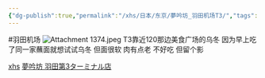 ```yaml
---
{"dg-publish":true,"permalink":"/xhs/日本/东京/夢吟坊_羽田机场T3/","tags":["rednote","东京"],"created":"2025-03-17T23:04:43.071+08:00","updated":"2025-03-22T16:48:27.025+08:00"}
---
```


 #羽田机场
![Attachment 1374.jpeg](/img/user/xhs/%E6%97%A5%E6%9C%AC/%E4%B8%9C%E4%BA%AC/photo/Attachment%201374.jpeg)
T3靠近120那边美食广场的乌冬
因为早上吃了同一家蘸面就想试试乌冬 但面很软 肉有点老 不好吃 但留个影

[xhs](https://www.xiaohongshu.com/explore/66f052b1000000002603cc13?xsec_token=ABqW31iXGaeLgX03LCtKxC-iIwPnRwDKAncz99Pq5ISk8=&xsec_source=pc_user)
[夢吟坊 羽田第3ターミナル店](https://www.google.co.jp/maps/place/%E5%A4%A2%E5%90%9F%E5%9D%8A+%E7%BE%BD%E7%94%B0%E7%AC%AC3%E3%82%BF%E3%83%BC%E3%83%9F%E3%83%8A%E3%83%AB%E5%BA%97/@35.5475042,139.7655132,17z/data=!3m2!4b1!5s0x601861543aa7b83b:0x7addbaedee00311!4m6!3m5!1s0x601861572f94a3f5:0x5ef00b41f4e6ec3f!8m2!3d35.5475042!4d139.7680881!16s%2Fg%2F11b621012l?hl=ja&entry=ttu&g_ep=EgoyMDI1MDMxNy4wIKXMDSoJLDEwMjExNjQwSAFQAw%3D%3D)


